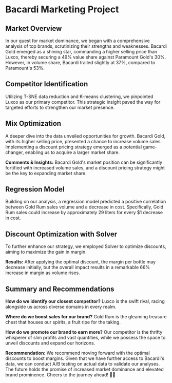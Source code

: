 # Bacardi Marketing Project

## Market Overview

In our quest for market dominance, we began with a comprehensive analysis of top brands, scrutinizing their strengths and weaknesses. Bacardi Gold emerged as a shining star, commanding a higher selling price than Luxco, thereby securing a 49% value share against Paramount Gold's 30%. However, in volume share, Bacardi trailed slightly at 37%, compared to Paramount's 53%.

## Competitor Identification

Utilizing T-SNE data reduction and K-means clustering, we pinpointed Luxco as our primary competitor. This strategic insight paved the way for targeted efforts to strengthen our market presence.

## Mix Optimization

A deeper dive into the data unveiled opportunities for growth. Bacardi Gold, with its higher selling price, presented a chance to increase volume sales. Implementing a discount pricing strategy emerged as a potential game-changer, enabling us to acquire a larger market share.

**Comments & Insights:**
Bacardi Gold's market position can be significantly fortified with increased volume sales, and a discount pricing strategy might be the key to expanding market share.

## Regression Model

Building on our analysis, a regression model predicted a positive correlation between Gold Rum sales volume and a decrease in cost. Specifically, Gold Rum sales could increase by approximately 29 liters for every $1 decrease in cost.

## Discount Optimization with Solver

To further enhance our strategy, we employed Solver to optimize discounts, aiming to maximize the gain in margin.

**Results:**
After applying the optimal discount, the margin per bottle may decrease initially, but the overall impact results in a remarkable 66% increase in margin as volume rises.

## Summary and Recommendations

**How do we identify our closest competitor?**
Luxco is the swift rival, racing alongside us across diverse domains in every realm.

**Where do we boost sales for our brand?**
Gold Rum is the gleaming treasure chest that houses our spirits, a fruit ripe for the taking.

**How do we promote our brand to earn more?**
Our competitor is the thrifty whisperer of slim profits and vast quantities, while we possess the space to unveil discounts and expand our horizons.

**Recommendation:**
We recommend moving forward with the optimal discounts to boost margins. Given that we have further access to Bacardi's data, we can conduct A/B testing on actual data to validate our analyses. The future holds the promise of increased market dominance and elevated brand prominence. Cheers to the journey ahead! 🥂✨

